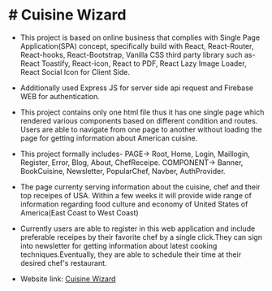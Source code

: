 # # Cuisine Wizard

- This project is based on online business that complies with Single Page Application(SPA)
  concept, specifically build with React, React-Router, React-hooks, React-Bootstrap, Vanilla CSS third party library
  such as- React Toastify, React-icon, React to PDF, React Lazy Image Loader, React Social Icon for Client Side.

- Additionally used Express JS for server side api request and Firebase WEB for authentication.

- This project contains only one html file thus it has one single page which rendered
  various components based on different condition and routes. Users are able to navigate from one page
  to another without loading the page for getting information about American cuisine.

- This project formally includes- PAGE-> Root, Home, Login, Maillogin, Register, Error, Blog, About,
  ChefReceipe. COMPONENT-> Banner, BookCuisine, Newsletter, PopularChef, Navber, AuthProvider.

- The page currenty serving information about the cuisine, chef and their top receipes of USA. Within a few weeks
  it will provide wide range of information regarding food culture and economy of United States of America(East Coast to West Coast)

- Currently users are able to register in this web application and include preferable receipes by their favorite chef by
  a single click.They can sign into newsletter for getting information about latest cooking techniques.Eventually, they are able to schedule their time at their desired chef's restaurant.

* Website link: [Cuisine Wizard](https://cuisine-wizard.web.app/)
